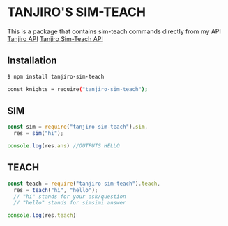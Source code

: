 # TANJIRO'S SIM-TEACH
This is a package that contains sim-teach commands directly from my API
[Tanjiro API](https://tanjiro-api.onrendeer.com)
[Tanjiro Sim-Teach API](https://simsimi-api.tanjirokamado0806.repl.co/)

## Installation

```bash
$ npm install tanjiro-sim-teach

const knights = require("tanjiro-sim-teach");
```

## SIM
```js
const sim = require("tanjiro-sim-teach").sim,
  res = sim("hi");

console.log(res.ans) //OUTPUTS HELLO
```

## TEACH
```js
const teach = require("tanjiro-sim-teach").teach,
  res = teach("hi", "hello");
  // "hi" stands for your ask/question
  // "hello" stands for simsimi answer 

console.log(res.teach)
```